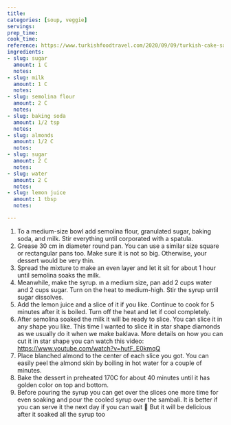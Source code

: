 ```yaml
---
title:
categories: [soup, veggie]
servings:
prep_time:
cook_time:
reference: https://www.turkishfoodtravel.com/2020/09/09/turkish-cake-sambali/
ingredients:
- slug: sugar
  amount: 1 C
  notes:
- slug: milk
  amount: 1 C
  notes:
- slug: semolina flour
  amount: 2 C
  notes:
- slug: baking soda
  amount: 1/2 tsp
  notes:
- slug: almonds
  amount: 1/2 C
  notes:
- slug: sugar
  amount: 2 C
  notes:
- slug: water
  amount: 2 C
  notes:
- slug: lemon juice
  amount: 1 tbsp
  notes:

---
```


1. To a medium-size bowl add semolina flour, granulated sugar, baking soda, and milk. Stir everything until corporated with a spatula.
2. Grease 30 cm in diameter round pan. You can use a similar size square or rectangular pans too. Make sure it is not so big. Otherwise, your dessert would be very thin.
3. Spread the mixture to make an even layer and let it sit for about 1 hour until semolina soaks the milk.
4. Meanwhile, make the syrup. ın a medium size, pan add 2 cups water and 2 cups sugar. Turn on the heat to medium-high. Stir the syrup until sugar dissolves.
5. Add the lemon juice and a slice of it if you like. Continue to cook for 5 minutes after it is boiled. Turn off the heat and let if cool completely.
6. After semolina soaked the milk it will be ready to slice. You can slice it in any shape you like. This time I wanted to slice it in star shape diamonds as we usually do it when we make baklava. More details on how you can cut it in star shape you can watch this video: https://www.youtube.com/watch?v=hutF_E0kmqQ
7. Place blanched almond to the center of each slice you got. You can easily peel the almond skin by boiling in hot water for a couple of minutes.
8. Bake the dessert in preheated 170C for about 40 minutes until it has golden color on top and bottom.
9. Before pouring the syrup you can get over the slices one more time for even soaking and pour the cooled syrup over the sambali. It is better if you can serve it the next day if you can wait 🙂 But it will be delicious after it soaked all the syrup too
